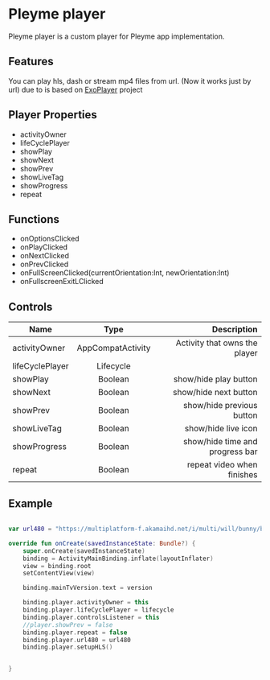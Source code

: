 # Pleyme player

Pleyme player is a custom player for Pleyme app implementation.

## Features

You can play hls, dash or stream mp4 files from url. (Now it works just by url) due to is based on [ExoPlayer](https://github.com/google/ExoPlayer) project

## Player Properties

* activityOwner
* lifeCyclePlayer
* showPlay
* showNext
* showPrev
* showLiveTag
* showProgress
* repeat


## Functions

* onOptionsClicked
* onPlayClicked
* onNextClicked
* onPrevClicked
* onFullScreenClicked(currentOrientation:Int, newOrientation:Int)
* onFullscreenExitLClicked


## Controls

| Name        | Type           | Description  |
| ------------- |:-------------:| -----:|
| activityOwner      | AppCompatActivity | Activity that owns the player |
| lifeCyclePlayer      | Lifecycle      |    |
| showPlay | Boolean      |    show/hide play button |
| showNext | Boolean      |   show/hide next button  |
| showPrev | Boolean      |    show/hide previous button |
| showLiveTag | Boolean      |    show/hide live icon |
| showProgress | Boolean      |    show/hide time and progress bar |
| repeat | Boolean      |    repeat video when finishes |

## Example


```kotlin

var url480 = "https://multiplatform-f.akamaihd.net/i/multi/will/bunny/big_buck_bunny_,640x360_400,640x360_700,640x360_1000,950x540_1500,.f4v.csmil/master.m3u8"

override fun onCreate(savedInstanceState: Bundle?) {
    super.onCreate(savedInstanceState)
    binding = ActivityMainBinding.inflate(layoutInflater)
    view = binding.root
    setContentView(view)

    binding.mainTvVersion.text = version

    binding.player.activityOwner = this
    binding.player.lifeCyclePlayer = lifecycle
    binding.player.controlsListener = this
    //player.showPrev = false
    binding.player.repeat = false
    binding.player.url480 = url480
    binding.player.setupHLS()


}
```
